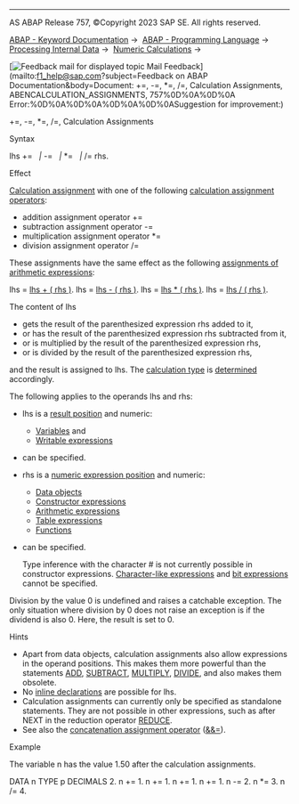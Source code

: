   

* * *

AS ABAP Release 757, ©Copyright 2023 SAP SE. All rights reserved.

[ABAP - Keyword Documentation](https://help.sap.com/doc/abapdocu_757_index_htm/7.57/en-US/abenabap.htm) →  [ABAP - Programming Language](https://help.sap.com/doc/abapdocu_757_index_htm/7.57/en-US/abenabap_reference.htm) →  [Processing Internal Data](https://help.sap.com/doc/abapdocu_757_index_htm/7.57/en-US/abenabap_data_working.htm) →  [Numeric Calculations](https://help.sap.com/doc/abapdocu_757_index_htm/7.57/en-US/abencompute_expressions.htm) → 

 [![](Mail.gif?object=Mail.gif&sap-language=EN "Feedback mail for displayed topic") Mail Feedback](mailto:f1_help@sap.com?subject=Feedback on ABAP Documentation&body=Document: +=, -=, *=, /=, Calculation Assignments, ABENCALCULATION_ASSIGNMENTS, 757%0D%0A%0D%0A
Error:%0D%0A%0D%0A%0D%0A%0D%0ASuggestion for improvement:)

+=, -=, \*=, /=, Calculation Assignments

Syntax

lhs +=
  *|* -=
  *|* \*=
  *|* /= rhs.

Effect

[Calculation assignment](https://help.sap.com/doc/abapdocu_757_index_htm/7.57/en-US/abencalculation_assignment_glosry.htm "Glossary Entry") with one of the following [calculation assignment operators](https://help.sap.com/doc/abapdocu_757_index_htm/7.57/en-US/abencalc_assignment_op_glosry.htm "Glossary Entry"):

-   addition assignment operator +=
-   subtraction assignment operator \-=
-   multiplication assignment operator \*=
-   division assignment operator /=

These assignments have the same effect as the following [assignments of arithmetic expressions](https://help.sap.com/doc/abapdocu_757_index_htm/7.57/en-US/abenequals_arith_expr.htm):

lhs = [lhs + ( rhs )](https://help.sap.com/doc/abapdocu_757_index_htm/7.57/en-US/abapcompute_arith.htm).
lhs = [lhs - ( rhs )](https://help.sap.com/doc/abapdocu_757_index_htm/7.57/en-US/abapcompute_arith.htm).
lhs = [lhs \* ( rhs )](https://help.sap.com/doc/abapdocu_757_index_htm/7.57/en-US/abapcompute_arith.htm).
lhs = [lhs / ( rhs )](https://help.sap.com/doc/abapdocu_757_index_htm/7.57/en-US/abapcompute_arith.htm).

The content of lhs

-   gets the result of the parenthesized expression rhs added to it,
-   or has the result of the parenthesized expression rhs subtracted from it,
-   or is multiplied by the result of the parenthesized expression rhs,
-   or is divided by the result of the parenthesized expression rhs,

and the result is assigned to lhs. The [calculation type](https://help.sap.com/doc/abapdocu_757_index_htm/7.57/en-US/abencalculation_type_glosry.htm "Glossary Entry") is [determined](https://help.sap.com/doc/abapdocu_757_index_htm/7.57/en-US/abenarith_type.htm) accordingly.

The following applies to the operands lhs and rhs:

-   lhs is a [result position](https://help.sap.com/doc/abapdocu_757_index_htm/7.57/en-US/abenresult_position_glosry.htm "Glossary Entry") and numeric:
    -   [Variables](https://help.sap.com/doc/abapdocu_757_index_htm/7.57/en-US/abenvariable_glosry.htm "Glossary Entry") and
    -   [Writable expressions](https://help.sap.com/doc/abapdocu_757_index_htm/7.57/en-US/abenwritable_expression_glosry.htm "Glossary Entry")
-   can be specified.
-   rhs is a [numeric expression position](https://help.sap.com/doc/abapdocu_757_index_htm/7.57/en-US/abennumerical_expr_position_glosry.htm "Glossary Entry") and numeric:
    -   [Data objects](https://help.sap.com/doc/abapdocu_757_index_htm/7.57/en-US/abennumeric_data_object_glosry.htm "Glossary Entry")
    -   [Constructor expressions](https://help.sap.com/doc/abapdocu_757_index_htm/7.57/en-US/abenconstructor_glosry.htm "Glossary Entry")
    -   [Arithmetic expressions](https://help.sap.com/doc/abapdocu_757_index_htm/7.57/en-US/abenarithmetic_expression_glosry.htm "Glossary Entry")
    -   [Table expressions](https://help.sap.com/doc/abapdocu_757_index_htm/7.57/en-US/abentable_expression_glosry.htm "Glossary Entry")
    -   [Functions](https://help.sap.com/doc/abapdocu_757_index_htm/7.57/en-US/abenfunction_glosry.htm "Glossary Entry")
-   can be specified.
    
    Type inference with the character # is not currently possible in constructor expressions. [Character-like expressions](https://help.sap.com/doc/abapdocu_757_index_htm/7.57/en-US/abencharlike_expression_glosry.htm "Glossary Entry") and [bit expressions](https://help.sap.com/doc/abapdocu_757_index_htm/7.57/en-US/abenbit_expression_glosry.htm "Glossary Entry") cannot be specified.
    

Division by the value 0 is undefined and raises a catchable exception. The only situation where division by 0 does not raise an exception is if the dividend is also 0. Here, the result is set to 0.

Hints

-   Apart from data objects, calculation assignments also allow expressions in the operand positions. This makes them more powerful than the statements [ADD](https://help.sap.com/doc/abapdocu_757_index_htm/7.57/en-US/abapadd.htm), [SUBTRACT](https://help.sap.com/doc/abapdocu_757_index_htm/7.57/en-US/abapsubtract_multiply_divide.htm), [MULTIPLY](https://help.sap.com/doc/abapdocu_757_index_htm/7.57/en-US/abapsubtract_multiply_divide.htm), [DIVIDE](https://help.sap.com/doc/abapdocu_757_index_htm/7.57/en-US/abapsubtract_multiply_divide.htm), and also makes them obsolete.
-   No [inline declarations](https://help.sap.com/doc/abapdocu_757_index_htm/7.57/en-US/abeninline_declaration_glosry.htm "Glossary Entry") are possible for lhs.
-   Calculation assignments can currently only be specified as standalone statements. They are not possible in other expressions, such as after NEXT in the reduction operator [REDUCE](https://help.sap.com/doc/abapdocu_757_index_htm/7.57/en-US/abenconstructor_expression_reduce.htm).
-   See also the [concatenation assignment operator](https://help.sap.com/doc/abapdocu_757_index_htm/7.57/en-US/abenconcat_assignment_op_glosry.htm "Glossary Entry") ([&&=](https://help.sap.com/doc/abapdocu_757_index_htm/7.57/en-US/abencalculation_assignment_string.htm)).

Example

The variable n has the value 1.50 after the calculation assignments.

DATA n TYPE p DECIMALS 2.
n += 1.
n += 1.
n += 1.
n += 1.
n -= 2.
n \*= 3.
n /= 4.
